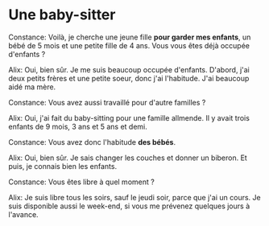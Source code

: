 # Une baby-sitter

Constance: Voilà, je cherche une jeune fille **pour garder mes enfants**, un bébé de 5 mois et une petite fille de 4 ans. Vous vous êtes déjà occupée d'enfants ?

Alix: Oui, bien sûr. Je me suis beaucoup occupée d'enfants. D'abord, j'ai deux petits frères et une petite soeur, donc j'ai l'habitude. J'ai beaucoup aidé ma mère.

Constance: Vous avez aussi travaillé pour d'autre familles ?

Alix: Oui, j'ai fait du baby-sitting pour une famille allmende. Il y avait trois enfants de 9 mois, 3 ans et 5 ans et demi.

Constance: Vous avez donc l'habitude **des bébés**.

Alix: Oui, bien sûr. Je sais changer les couches et donner un biberon. Et puis, je connais bien les enfants.

Constance: Vous êtes libre à quel moment ?

Alix: Je suis libre tous les soirs, sauf le jeudi soir, parce que j'ai un cours. Je suis disponible aussi le week-end, si vous me prévenez quelques jours à l'avance.
